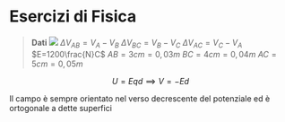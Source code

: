 # Esercizi di Fisica


> **Dati**
> ![](https://i.imgur.com/LtspkUP.jpg)
> $\Delta V _{AB}=V_A-V_B$
> $\Delta V_{BC}=V_B-V_C$
> $\Delta V_{AC}=V_C-V_A$
> $E=1200\frac{N}C$
> $AB=3cm=0,03m$
> $BC=4cm=0,04m$
> $AC=5cm=0,05m$


$$
U=Eqd\implies V=-Ed
$$

Il campo è sempre orientato nel verso decrescente del potenziale ed è ortogonale a dette superfici
<!--stackedit_data:
eyJoaXN0b3J5IjpbMzQ0MDg3NjQsLTEzOTQ4NjA3NjNdfQ==
-->